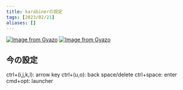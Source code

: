 ```yaml
---
title: karabinerの設定
tags: [2023/02/21]
aliases: []
---
```


[![Image from Gyazo](https://i.gyazo.com/321710b84867c912cb1b1c67679fa90f.png)](https://gyazo.com/321710b84867c912cb1b1c67679fa90f)
[![Image from Gyazo](https://i.gyazo.com/b17da0328c6eae036062524f76c320b1.png)](https://gyazo.com/b17da0328c6eae036062524f76c320b1)
## 今の設定
ctrl+(i,j,k,l): arrow key
ctrl+(u,o): back space/delete
ctrl+space: enter
cmd+opt: launcher

